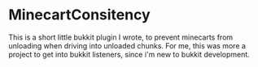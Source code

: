 # MinecartConsitency
This is a short little bukkit plugin I wrote, to prevent minecarts from unloading when driving into unloaded chunks.
For me, this was more a project to get into bukkit listeners, since i'm new to bukkit development.
